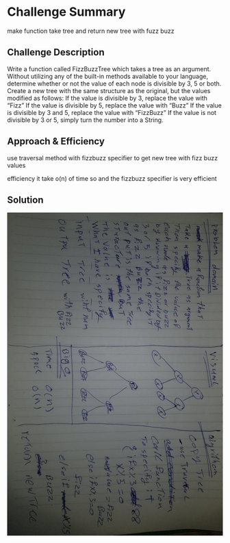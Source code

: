 # Challenge Summary

make function take tree and return new tree with fuzz buzz

## Challenge Description

Write a function called FizzBuzzTree which takes a tree as an argument.
Without utilizing any of the built-in methods available to your language, determine whether or not the value of each node is divisible by 3, 5 or both. Create a new tree with the same structure as the original, but the values modified as follows:
If the value is divisible by 3, replace the value with “Fizz”
If the value is divisible by 5, replace the value with “Buzz”
If the value is divisible by 3 and 5, replace the value with “FizzBuzz”
If the value is not divisible by 3 or 5, simply turn the number into a String.

## Approach & Efficiency

use traversal method with fizzbuzz specifier to get new tree with fizz buzz values 

efficiency it take o(n) of time so and the fizzbuzz specifier is very efficient 

## Solution

![Whiteboard](../../assets/fizzbuzztree.jpg)


